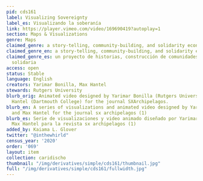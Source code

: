 ```yaml
---
pid: cds161
label: Visualizing Sovereignty
label_es: Visualizando la soberanía
link: https://player.vimeo.com/video/169690419?autoplay=1
section: Maps & Visualizations
genre: Maps
claimed_genre: a story-telling, community-building, and solidarity economy project
claimed_genre_en: a story-telling, community-building, and solidarity economy project
claimed_genre_es: un proyecto de historias, construcción de comunidades y economía
  solidaria
access: open
status: Stable
language: English
creators: Yarimar Bonilla, Max Hantel
stewards: Rutgers University
blurb_orig: Animated video designed by Yarimar Bonilla (Rutgers University) and Max
  Hantel (Dartmouth College) for the journal SXArchipelagos.
blurb_en: A series of visualizations and animated video designed by Yarimar Bonilla
  and Max Hantel for the journal sx archipelagos (1)
blurb_es: Serie de visualizaciones y video animado diseñado por Yarimar Bonilla y
  Max Hantel para la revista sx archipelagos (1)
added_by: Kaiama L. Glover
twitter: "@inthewhirld"
census_year: '2020'
order: '069'
layout: item
collection: caridischo
thumbnail: "/img/derivatives/simple/cds161/thumbnail.jpg"
full: "/img/derivatives/simple/cds161/fullwidth.jpg"
---
```

